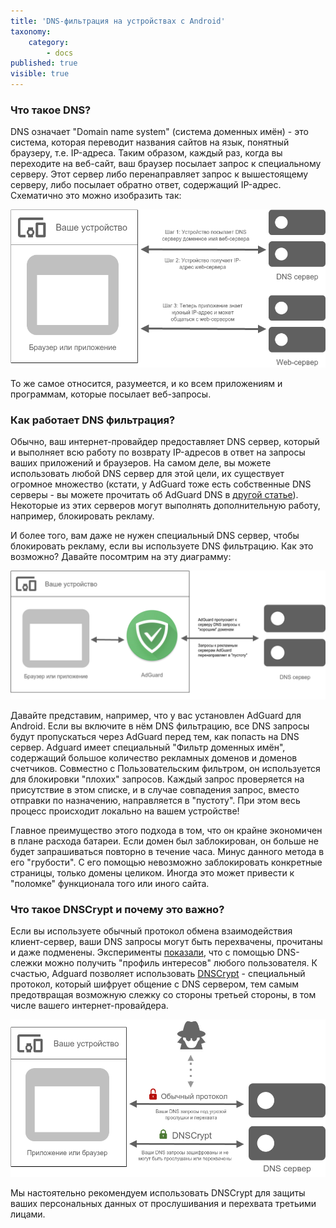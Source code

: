 ```yaml
---
title: 'DNS-фильтрация на устройствах c Android'
taxonomy:
    category:
        - docs
published: true
visible: true
---
```

### Что такое DNS?

DNS означает "Domain name system" (система доменных имён) - это система, которая переводит названия сайтов на язык, понятный браузеру, т.е. IP-адреса. Таким образом, каждый раз, когда вы переходите на веб-сайт, ваш браузер посылает запрос к специальному серверу. Этот сервер либо перенаправляет запрос к вышестоящему серверу, либо посылает обратно ответ, содержащий IP-адрес. Схематично это можно изобразить так: 

![dns-scheme](How_DNS_works-ru.png)

То же самое относится, разумеется, и ко всем приложениям и программам, которые посылает веб-запросы.

### Как работает DNS фильтрация?

Обычно, ваш интернет-провайдер предоставляет DNS сервер, который и выполняет всю работу по возврату IP-адресов в ответ на запросы ваших приложений и браузеров. На самом деле, вы можете использовать любой DNS сервер для этой цели, их существует огромное множество (кстати, у AdGuard тоже есть собственные DNS серверы - вы можете прочитать об AdGuard DNS в [другой статье](https://kb.adguard.com/ru/dns/overview)). Некоторые из этих серверов могут выполнять дополнительную работу, например, блокировать рекламу.

И более того, вам даже не нужен специальный DNS сервер, чтобы блокировать рекламу, если вы используете DNS фильтрацию. Как это возможно? Давайте посомтрим на эту диаграмму:

![dns-filtering](How_DNS_Filtering_works-ru.png)

Давайте представим, например, что у вас установлен AdGuard для Android. Если вы включите в нём DNS фильтрацию, все DNS запросы будут пропускаться через AdGuard перед тем, как попасть на DNS сервер. Adguard имеет специальный "Фильтр доменных имён", содержащий большое количество рекламных доменов и доменов счетчиков. Совместно с Пользовательским фильтром, он используется для блокировки "плохих" запросов. Каждый запрос проверяется на присутствие в этом списке, и в случае совпадения запрос, вместо отправки по назначению, направляется в "пустоту". При этом весь процесс происходит локально на вашем устройстве!

Главное преимущество этого подхода в том, что он крайне экономичен в плане расхода батареи. Если домен был заблокирован, он больше не будет запрашиваться повторно в течение часа. Минус данного метода в его "грубости". С его помощью невозможно заблокировать конкретные страницы, только домены целиком. Иногда это может привести к "поломке" функционала того или иного сайта.

### Что такое DNSCrypt и почему это важно?

Если вы используете обычный протокол обмена взаимодействия клиент-сервер, ваши DNS запросы могут быть перехвачены, прочитаны и даже подменены. Эксперименты [показали](https://blog.adguard.com/dns-track-you/), что с помощью DNS-слежки можно получить "профиль интересов" любого пользователя. К счастью, Adguard позволяет использовать [DNSCrypt](dnscrypt.org) - специальный протокол, который шифрует общение с DNS сервером, тем самым предотвращая возможную слежку со стороны третьей стороны, в том числе вашего интернет-провайдера.

![dnscrypt](DNSCrypt-ru.png)

Мы настоятельно рекомендуем использовать DNSCrypt для защиты ваших персональных данных от прослушивания и перехвата третьими лицами.
